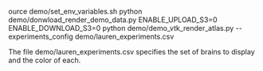ource demo/set_env_variables.sh
python demo/donwload_render_demo_data.py
ENABLE_UPLOAD_S3=0 ENABLE_DOWNLOAD_S3=0 python demo/demo_vtk_render_atlas.py --experiments_config demo/lauren_experiments.csv 

The file demo/lauren_experiments.csv specifies the set of brains to display and the color of each.


